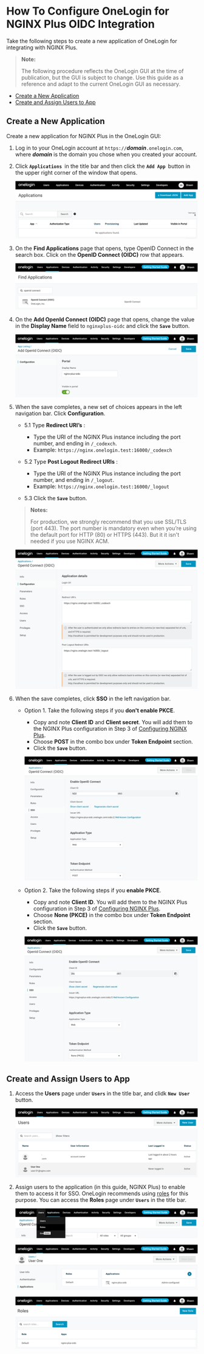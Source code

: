 # How To Configure OneLogin for NGINX Plus OIDC Integration

Take the following steps to create a new application of OneLogin for integrating with NGINX Plus.

> **Note:**
>
> The following procedure reflects the OneLogin GUI at the time of publication, but the GUI is subject to change. Use this guide as a reference and adapt to the current OneLogin GUI as necessary.

- [Create a New Application](#create-a-new-application)
- [Create and Assign Users to App](#create-and-assign-users-to-app)

## Create a New Application

Create a new application for NGINX Plus in the OneLogin GUI:

1. Log in to your OneLogin account at `https://`**_domain_**`.onelogin.com`, where **_domain_** is the domain you chose when you created your account.

2. Click **`Applications`** in the title bar and then click the **`Add App`** button in the upper right corner of the window that opens.

   ![](./img/onelogin-add-app.png)

3. On the **Find Applications** page that opens, type OpenID Connect in the search box. Click on the **OpenID Connect (OIDC)** row that appears.

   ![](./img/onelogin-find-app.png)

4. On the **Add OpenId Connect (OIDC)** page that opens, change the value in the **Display Name** field to `nginxplus-oidc` and click the **`Save`** button.

   ![](./img/onelogin-add-oidc.png)

5. When the save completes, a new set of choices appears in the left navigation bar. Click **Configuration**.

   - 5.1 Type **Redirect URI’s** :

     - Type the URI of the NGINX Plus instance including the port number, and ending in `/_codexch`.
     - Example: `https://nginx.onelogin.test:16000/_codexch`

   - 5.2 Type **Post Logout Redirect URIs** :

     - Type the URI of the NGINX Plus instance including the port number, and ending in `/_logout`.
     - Example: `https://nginx.onelogin.test:16000/_logout`

   - 5.3 Click the **`Save`** button.

   > **Notes:**
   >
   > For production, we strongly recommend that you use SSL/TLS (port 443).
   > The port number is mandatory even when you’re using the default port for HTTP (80) or HTTPS (443). But it it isn't needed if you use NGINX ACM.

   ![](./img/onelogin-redirect-uri.png)

6. When the save completes, click **SSO** in the left navigation bar.

   - Option 1. Take the following steps if you **don't enable PKCE**.

     - Copy and note **Client ID** and **Client secret**. You will add them to the NGINX Plus configuration in Step 3 of [Configuring NGINX Plus](https://github.com/nginx-openid-connect/nginx-oidc-onelogin/blob/main/docs/02-NGINX-Plus-Setup.md).
     - Choose **POST** in the combo box under **Token Endpoint** section.
     - Click the **`Save`** button.

     ![](./img/onelogin-none-pkce.png)

   - Option 2. Take the following steps if you **enable PKCE**.

     - Copy and note **Client ID**. You will add them to the NGINX Plus configuration in Step 3 of [Configuring NGINX Plus](https://github.com/nginx-openid-connect/nginx-oidc-onelogin/blob/main/docs/02-NGINX-Plus-Setup.md).
     - Choose **None (PKCE)** in the combo box under **Token Endpoint** section.
     - Click the **`Save`** button.

     ![](./img/onelogin-pkce.png)

## Create and Assign Users to App

1. Access the **Users** page under **`Users`** in the title bar, and clidk **`New User`** button.

   ![](./img/onelogin-new-user.png)

2. Assign users to the application (in this guide, NGINX Plus) to enable them to access it for SSO. OneLogin recommends using [roles](https://onelogin.service-now.com/kb_view_customer.do?sysparm_article=KB0010606) for this purpose. You can access the **Roles** page under **`Users`** in the title bar.

   ![](./img/onelogin-role-menu.png)

   ![](./img/onelogin-user-to-app.png)

   ![](./img/onelogin-role-to-app.png)
